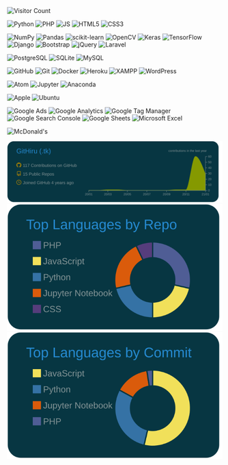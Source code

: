 <!--
### Hi there 👋
**GitHiru/GitHiru** is a ✨ _special_ ✨ repository because its `README.md` (this file) appears on your GitHub profile.
Here are some ideas to get you started:
 - 🔭 I’m currently working on ...
 - 🌱 I’m currently learning ...
 - 👯 I’m looking to collaborate on ...
 - 🤔 I’m looking for help with ...
 - 💬 Ask me about ...
 - 📫 How to reach me: ...
 - 😄 Pronouns: ...
 - ⚡ Fun fact: ...
-->

<!-- 👞 VISIT -->
<img src='https://profile-counter.glitch.me/Githiru/count.svg' alt='Visitor Count' width=20%>

<!-- 📛 BADGE -->
![Python](https://img.shields.io/badge/-Python-3776AB.svg?logo=python&style=flat&color=2b2d2d)
![PHP](https://img.shields.io/badge/PHP-777BB4.svg?logo=php&style=flat&color=2b2d2d)
![JS](https://img.shields.io/badge/Javascript-276DC3.svg?logo=javascript&style=flat&color=2b2d2d)
![HTML5](https://img.shields.io/badge/-HTML5-E34F26.svg?logo=html5&style=flat&color=2b2d2d)
![CSS3](https://img.shields.io/badge/-CSS3-1572B6.svg?logo=css3&style=flat&color=2b2d2d)

![NumPy](https://img.shields.io/badge/-NumPy-013243.svg?logo=numpy&style=flat&color=2b2d2d)
![Pandas](https://img.shields.io/badge/-Pandas-150458.svg?logo=pandas&style=flat&color=2b2d2d)
![scikit-learn](https://img.shields.io/badge/-scikitlearn-F7931E.svg?logo=scikit-learn&style=flat&color=2b2d2d)
![OpenCV](https://img.shields.io/badge/-OpenCV-5C3EE8.svg?logo=open-cv&style=flat&color=2b2d2d)
![Keras](https://img.shields.io/badge/-Keras-D00000.svg?logo=keras&style=flat&color=2b2d2d)
![TensorFlow](https://img.shields.io/badge/-TensorFlow-FF6F00.svg?logo=tensorflow&style=flat&color=2b2d2d)
![Django](https://img.shields.io/badge/-Django-092E20.svg?logo=django&style=flat&color=2b2d2d)
![Bootstrap](https://img.shields.io/badge/-Bootstrap-563D7C.svg?logo=bootstrap&style=flat&color=2b2d2d)
![jQuery](https://img.shields.io/badge/-jQuery-0769AD.svg?logo=jquery&style=flat&color=2b2d2d)
![Laravel](https://img.shields.io/badge/-Laravel-FF2D20.svg?logo=laravel&style=flat&color=2b2d2d)

![PostgreSQL](https://img.shields.io/badge/-PostgreSQL-336791.svg?logo=postgresql&style=flat&color=2b2d2d)
![SQLite](https://img.shields.io/badge/-SQLite-003B57.svg?logo=sqlite&style=flat&color=2b2d2d)
![MySQL](https://img.shields.io/badge/-MySQL-4479A1.svg?logo=mysql&style=flat&color=2b2d2d)

![GitHub](https://img.shields.io/badge/-GitHub-181717.svg?logo=github&style=flat&color=2b2d2d)
![Git](https://img.shields.io/badge/-Git-F05032.svg?logo=git&style=flat&color=2b2d2d)
![Docker](https://img.shields.io/badge/-Docker-EEE.svg?logo=docker&style=flat&color=2b2d2d)
![Heroku](https://img.shields.io/badge/-Heroku-563D7C.svg?logo=heroku&style=flat&color=2b2d2d)
![XAMPP](https://img.shields.io/badge/-XAMPP-FB7A24.svg?logo=xampp&style=flat&color=2b2d2d)
![WordPress](https://img.shields.io/badge/-WordPress-21759B.svg?logo=wordpress&style=flat&color=2b2d2d)

![Atom](https://img.shields.io/badge/-Atom-66595C.svg?logo=atom&style=flat&color=2b2d2d)
![Jupyter](https://img.shields.io/badge/-Jupyter-F37626.svg?logo=jupyter&style=flat&color=2b2d2d)
![Anaconda](https://img.shields.io/badge/-Anaconda-44A833.svg?logo=anaconda&style=flat&color=2b2d2d)

![Apple](https://img.shields.io/badge/Macintosh-000000.svg?logo=apple&style=flat&color=2b2d2d)
![Ubuntu](https://img.shields.io/badge/-Ubuntu-6F52B5.svg?logo=ubuntu&style=flat&color=2b2d2d)

![Google Ads](https://img.shields.io/badge/-Google%20Ads-4285F4.svg?logo=google-ads&style=flat&color=2b2d2d)
![Google Analytics](https://img.shields.io/badge/-Google%20Analytics-E37400.svg?logo=google-analytics&style=flat&color=2b2d2d)
![Google Tag Manager](https://img.shields.io/badge/-Google%20Tag%20Manager-E37400.svg?logo=google-tag-manager&style=flat&color=2b2d2d)
![Google Search Console](https://img.shields.io/badge/-Google%20Search%20Console-E37400.svg?logo=google-search-console&style=flat&color=2b2d2d)
![Google Sheets](https://img.shields.io/badge/-Google%20Sheets-E37400.svg?logo=google-sheets&style=flat&color=2b2d2d)
![Microsoft Excel](https://img.shields.io/badge/-Microsoft%20Excel-217346.svg?logo=microsoft-excel&style=flat&color=2b2d2d)

![McDonald's](https://img.shields.io/badge/-McDonald's-FBC817.svg?logo=mcdonald's&style=flat&color=2b2d2d)


<!--Cf.  https://simpleicons.org/
![Ansible](https://img.shields.io/badge/-Ansible-EE0000.svg?logo=ansible&style=flat&color=2b2d2d)
![AWS](https://img.shields.io/badge/-Amazon%20AWS-232F3E.svg?logo=amazon-aws&style=flat&color=2b2d2d)
![Google](https://img.shields.io/badge/-Google%20Cloud-EEE.svg?logo=google-cloud&style=flat&color=2b2d2d)
![Nginx](https://img.shields.io/badge/-Nginx-bfcfcf.svg?logo=nginx&style=flat&color=2b2d2d)
![Apache](https://img.shields.io/badge/-Apache-D22128.svg?logo=apache&style=flat&color=2b2d2d)
![Raspberry](https://img.shields.io/badge/-Raspberry%20Pi-C51A4A.svg?logo=raspberry-pi&style=flat)
![Twitter](https://img.shields.io/badge/-Twitter-1DA1F2.svg?logo=twitter&style=flat&color=2b2d2d)
![Skype](https://img.shields.io/badge/-Skype-00AFF0.svg?logo=skype&style=flat&color=2b2d2d)
![Kaggle](https://img.shields.io/badge/-Kaggle-20BEFF.svg?logo=kaggle&style=flat&color=2b2d2d)
![Salseforce](https://img.shields.io/badge/-Salseforce-00A1E0.svg?logo=salseforce&style=flat&color=2b2d2d)
![Vim](https://img.shields.io/badge/-Vim-019733.svg?logo=vim&style=flat&color=2b2d2d)
-->


<!-- 📊 INFO GRAPHIC -->
<!-- ![trophy](https://github-profile-trophy.vercel.app/?username=GitHiru&theme=onedark)-->
![graph](https://raw.githubusercontent.com/GitHiru/GitHiru/main/profile-summary-card-output/solarized_dark/0-profile-details.svg)
![chart1](https://raw.githubusercontent.com/GitHiru/GitHiru/main/profile-summary-card-output/solarized_dark/1-repos-per-language.svg)
![chart2](https://raw.githubusercontent.com/GitHiru/GitHiru/main/profile-summary-card-output/solarized_dark/2-most-commit-language.svg)



<!--
２０２０：活動実績
<img src="https://grass-graph.moshimo.works/images/GitHiru.png">
-->
